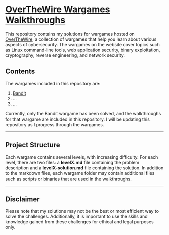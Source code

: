 [OverTheWire Wargames Walkthroughs](https://overthewire.org/wargames)
=====

This repository contains my solutions for wargames hosted on [OverTheWire](https://overthewire.org/wargames), a collection of wargames that help you learn about various aspects of cybersecurity. The wargames on the website cover topics such as Linux command-line tools, web application security, binary exploitation, cryptography, reverse engineering, and network security.

Contents
-----

The wargames included in this repository are:

1. [Bandit](Bandit)
2. ...
3. ...

Currently, only the Bandit wargame has been solved, and the walkthroughs for that wargame are included in this repository. I will be updating this repository as I progress through the wargames.

---

Project Structure
-----

Each wargame contains several levels, with increasing difficulty. For each level, there are two files: a **levelX.md** file containing the problem description and a **levelX-solution.md** file containing the solution. In addition to the markdown files, each wargame folder may contain additional files such as scripts or binaries that are used in the walkthroughs.

---

Disclaimer
-----

Please note that my solutions may not be the best or most efficient way to solve the challenges. Additionally, it is important to use the skills and knowledge gained from these challenges for ethical and legal purposes only.
